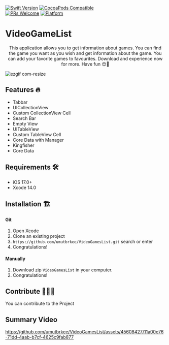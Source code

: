 [![Swift Version][swift-image]][swift-url]
[![CocoaPods Compatible](https://img.shields.io/cocoapods/v/EZSwiftExtensions.svg)](https://img.shields.io/cocoapods/v/LFAlertController.svg)  
[![PRs Welcome](https://img.shields.io/badge/PRs-welcome-brightgreen.svg?style=flat-square)](http://makeapullrequest.com)
[![Platform](https://img.shields.io/cocoapods/p/LFAlertController.svg?style=flat)](http://cocoapods.org/pods/LFAlertController)

# VideoGameList
<p align="center">
     This application allows you to get information about games. You can find the game you want as you wish and get information about the game. You can add your favorite games to favourites. Download and experience now for more. Have fun 😊🎉
    </p>
    
![ezgif com-resize](https://github.com/umutbrkee/VideoGamesList/assets/45608427/e55ce1c0-8ef3-43a4-9711-3a0c69c87772)


## Features 🔥

- Tabbar
- UICollectionView
- Custom CollectionView Cell
- Search Bar
- Empty View 
- UITableView
- Custom TableView Cell
- Core Data with Manager
- Kingfisher
- Core Data



## Requirements 🛠️

- iOS 17.0+
- Xcode 14.0

## Installation 🏗️

#### Git

1. Open Xcode
2. Clone an existing project
3. ```https://github.com/umutbrkee/VideoGamesList.git``` search or enter
4. Congratulations! 

#### Manually

1. Download zip ```VideoGamesList``` in your computer.  
2. Congratulations!  

## Contribute 🙋‍♀️🙋
You can contribute to the Project



## Summary Video


https://github.com/umutbrkee/VideoGamesList/assets/45608427/11a00e76-71dd-4aab-b7cf-4625c9fab877


[swift-image]:https://img.shields.io/badge/swift-17.0-orange.svg
[swift-url]: https://swift.org/
[license-image]: https://img.shields.io/badge/License-MIT-blue.svg
[license-url]: LICENSE

